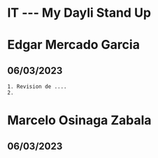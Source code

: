 # IT --- My Dayli Stand Up

# Edgar Mercado Garcia

## 06/03/2023
    1. Revision de ....
    2. 

# Marcelo Osinaga Zabala

## 06/03/2023
    